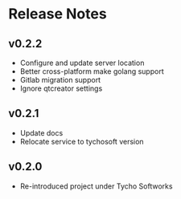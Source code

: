 # Release Notes

## v0.2.2
- Configure and update server location
- Better cross-platform make golang support
- Gitlab migration support
- Ignore qtcreator settings

## v0.2.1
- Update docs
- Relocate service to tychosoft version

## v0.2.0
- Re-introduced project under Tycho Softworks

